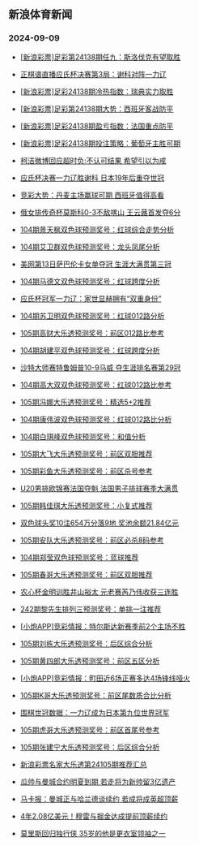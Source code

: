## 新浪体育新闻 
### 2024-09-09

+ [[新浪彩票]足彩第24138期任九：斯洛伐克有望取胜](https://sports.sina.com.cn/l/2024-09-08/doc-incnkyes3635605.shtml)

+ [正棋谱直播应氏杯决赛第3局：谢科对阵一力辽](https://sports.sina.com.cn/go/2024-09-08/doc-incnmenn6814698.shtml)

+ [[新浪彩票]足彩24138期冷热指数：瑞典实力取胜](https://sports.sina.com.cn/l/2024-09-08/doc-incnkyev9884851.shtml)

+ [[新浪彩票]足彩第24138期大势：西班牙客战防平](https://sports.sina.com.cn/l/2024-09-08/doc-incnkyeu3106633.shtml)

+ [[新浪彩票]足彩24138期盈亏指数：法国重点防平](https://sports.sina.com.cn/l/2024-09-08/doc-incnkyev9884364.shtml)

+ [[新浪彩票]足彩24138期投注策略：葡萄牙主胜可期](https://sports.sina.com.cn/l/2024-09-08/doc-incnkyeq6881838.shtml)

+ [柯洁微博回应超时负:不认可结果 希望引以为戒](https://sports.sina.com.cn/go/2024-09-08/doc-incnmens3013020.shtml)

+ [应氏杯决赛一力辽胜谢科 日本19年后重夺世冠](https://sports.sina.com.cn/go/2024-09-08/doc-incnmran2841161.shtml)

+ [竞彩大势：丹麦主场赢球可期 西班牙值得高看](https://sports.sina.com.cn/l/2024-09-08/doc-incnkyev9885140.shtml)

+ [俄女排传奇杯莫斯科0-3不敌喀山 王云蕗首发夺6分](https://sports.sina.com.cn/others/volleyball/2024-09-08/doc-incnkyeq6887594.shtml)

+ [104期景天枫双色球预测奖号：红球综合走势分析](https://sports.sina.com.cn/l/2024-09-08/doc-incnmrap9614990.shtml)

+ [104期艾卫群双色球预测奖号：龙头凤尾分析](https://sports.sina.com.cn/l/2024-09-08/doc-incnmrah6693577.shtml)

+ [美网第13日萨巴伦卡女单夺冠 生涯大满贯第三冠](https://sports.sina.com.cn/tennis/wta/2024-09-08/doc-incnmens3029865.shtml)

+ [104期马德文双色球预测奖号：红球跨度分析](https://sports.sina.com.cn/l/2024-09-08/doc-incnmrak3452085.shtml)

+ [应氏杯冠军一力辽：家世显赫拥有“双重身份”](https://sports.sina.com.cn/go/2024-09-08/doc-incnnfyf9323482.shtml)

+ [104期苏卫明双色球预测奖号：红球012路分析](https://sports.sina.com.cn/l/2024-09-08/doc-incnmran2837998.shtml)

+ [105期高财大乐透预测奖号：前区012路比参考](https://sports.sina.com.cn/l/2024-09-08/doc-incnmran2855063.shtml)

+ [104期胡建平双色球预测奖号：红球跨度分析](https://sports.sina.com.cn/l/2024-09-08/doc-incnmran2838607.shtml)

+ [沙特大师赛特鲁姆普10-9马威 夺生涯排名赛第29冠](https://sports.sina.com.cn/others/snooker/2024-09-08/doc-incnkyes3666736.shtml)

+ [104期高大双双色球预测奖号：红球012路比参考](https://sports.sina.com.cn/l/2024-09-08/doc-incnmrak3445931.shtml)

+ [105期冯娜大乐透预测奖号：精选5+2推荐](https://sports.sina.com.cn/l/2024-09-08/doc-incnmran2852799.shtml)

+ [104期康伟波双色球预测奖号：红球012路比分析](https://sports.sina.com.cn/l/2024-09-08/doc-incnmrak3451856.shtml)

+ [104期白琪峰双色球预测奖号：和值分析](https://sports.sina.com.cn/l/2024-09-08/doc-incnmrah6693324.shtml)

+ [105期大飞大乐透预测奖号：前区双胆推荐](https://sports.sina.com.cn/l/2024-09-08/doc-incnmrak3475722.shtml)

+ [105期彩鱼大乐透预测奖号：前区杀号参考](https://sports.sina.com.cn/l/2024-09-08/doc-incnmrap9630908.shtml)

+ [U20男排欧锦赛法国夺魁 法国男子排球赛季大满贯](https://sports.sina.com.cn/others/volleyball/2024-09-08/doc-incnkyeq6909804.shtml)

+ [105期韩佳琪大乐透预测奖号：小复式推荐](https://sports.sina.com.cn/l/2024-09-08/doc-incnmrak3469429.shtml)

+ [双色球头奖10注654万分落9地 奖池余额21.84亿元](https://sports.sina.com.cn/l/2024-09-08/doc-incnnfyf9324641.shtml)

+ [105期安队大乐透预测奖号：前区必杀8码参考](https://sports.sina.com.cn/l/2024-09-08/doc-incnmrap9630603.shtml)

+ [104期郑莹双色球预测奖号：蓝球推荐](https://sports.sina.com.cn/l/2024-09-08/doc-incnmrak3446676.shtml)

+ [105期春哥大乐透预测奖号：前区双胆推荐](https://sports.sina.com.cn/l/2024-09-08/doc-incnmrah6720726.shtml)

+ [农心杯金明训胜井山裕太 元老赛芮乃伟收获三连胜](https://sports.sina.com.cn/go/2024-09-08/doc-incnmvkm9531003.shtml)

+ [242期黎先生排列三预测奖号：单挑一注推荐](https://sports.sina.com.cn/l/2024-09-08/doc-incnmran2829038.shtml)

+ [[小炮APP]竞彩情报：特尔斯达新赛季前2个主场不胜](https://sports.sina.com.cn/l/2024-09-08/doc-incnmenq3560171.shtml)

+ [105期刘栋大乐透预测奖号：后区综合分析](https://sports.sina.com.cn/l/2024-09-08/doc-incnmrak3470682.shtml)

+ [105期黄四郎大乐透预测奖号：前区五区分析](https://sports.sina.com.cn/l/2024-09-08/doc-incnmran2856023.shtml)

+ [[小炮APP]竞彩情报：町田近6场正赛多达4场锋线哑火](https://sports.sina.com.cn/l/2024-09-08/doc-incnmens3007812.shtml)

+ [105期K哥大乐透预测奖号：前区尾数质合比分析](https://sports.sina.com.cn/l/2024-09-08/doc-incnmran2853337.shtml)

+ [围棋世冠数据：一力辽成为日本第九位世界冠军](https://sports.sina.com.cn/go/2024-09-08/doc-incnmzse3293252.shtml)

+ [105期虎哥大乐透预测奖号：前区首尾号参考](https://sports.sina.com.cn/l/2024-09-08/doc-incnmrah6723400.shtml)

+ [105期张建宁大乐透预测奖号：后区综合分析](https://sports.sina.com.cn/l/2024-09-08/doc-incnmrak3473916.shtml)

+ [新浪彩票名家大乐透第24105期推荐汇总](https://sports.sina.com.cn/l/2024-09-08/doc-incnmrap9628889.shtml)

+ [瓜帅与曼城合约明夏到期 若走将为新帅留3亿遗产](https://sports.sina.com.cn/g/pl/2024-09-08/doc-incnmrak3427459.shtml)

+ [马卡报：曼城正与哈兰德谈续约 若成将成英超顶薪](https://sports.sina.com.cn/g/pl/2024-09-08/doc-incnmrah6677574.shtml)

+ [4年2.08亿美元！穆雷与掘金达成提前顶薪续约](https://sports.sina.com.cn/basketball/nba/2024-09-08/doc-incnmkun3492868.shtml)

+ [莫里斯回归独行侠 35岁的他是更衣室领袖之一](https://sports.sina.com.cn/basketball/nba/2024-09-08/doc-incnmkuk6752193.shtml)


